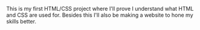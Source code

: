This is my first HTML/CSS project where I'll prove I understand what HTML and CSS are used for. Besides this I'll also be making a website to hone my skills better. 
